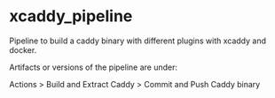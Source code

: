 # xcaddy_pipeline
Pipeline to build a caddy binary with different plugins with xcaddy and docker.


Artifacts or versions of the pipeline are under:

Actions > Build and Extract Caddy > Commit and Push Caddy binary